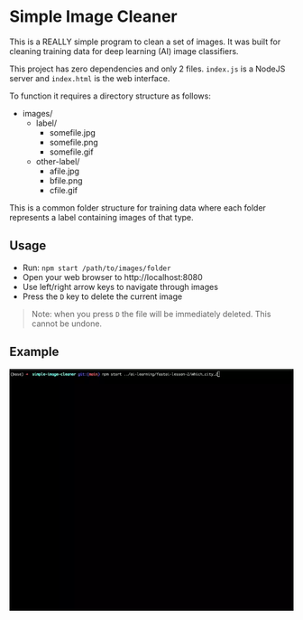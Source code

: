 # Simple Image Cleaner

This is a REALLY simple program to clean a set of images. It was built for cleaning training data for deep learning (AI) image classifiers.

This project has zero dependencies and only 2 files. `index.js` is a NodeJS server and `index.html` is the web interface.

To function it requires a directory structure as follows:

- images/
    - label/
        - somefile.jpg
        - somefile.png
        - somefile.gif
    - other-label/
        - afile.jpg
        - bfile.png
        - cfile.gif

This is a common folder structure for training data where each folder represents a label containing images of that type.

## Usage

- Run: `npm start /path/to/images/folder`
- Open your web browser to http://localhost:8080
- Use left/right arrow keys to navigate through images
- Press the `D` key to delete the current image

> Note: when you press `D` the file will be immediately deleted. This cannot be undone.

## Example

![](simple-image-cleaner-demo.webp)
